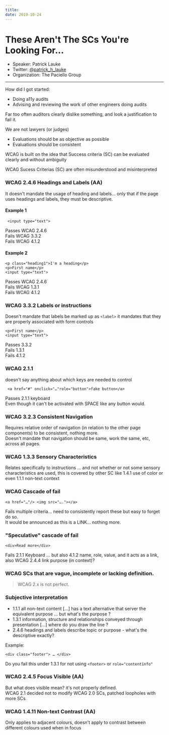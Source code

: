 ```yaml
---
title: 
date: 2019-10-24
---
```

# These Aren't The SCs You're Looking For...
- Speaker: Patrick Lauke
- Twitter: [@patrick_h_lauke](http://www.twitter.com/patrick_h_lauke)
- Organization: The Paciello Group
---

How did I got started:  
- Doing a11y audits
- Advising and reviewing the work of other engineers doing audits

Far too often auditors clearly dislike something, and look a justification to fail it.

We are not lawyers (or judges)
- Evaluations should be as objective as possible
- Evaluations should be consistent

WCAG is built on the idea that Success criteria (SC) can be evaluated clearly and without ambiguity 

WCAG Sucess Criterias (SC) are often misunderstood and misinterpreted

### WCAG 2.4.6 Headings and Labels (AA)
It doesn't mandate the usage of heading and labels... only that if the page uses headings and labels, they must be descriptive. 

#### Example 1
     <input type="text">
Passes WCAG 2.4.6  
Fails WCAG 3.3.2  
Fails WCAG 4.1.2

#### Example 2
    <p class="heading1">I'm a heading</p>
    <p>First name</p>
    <input type="text">
Passes WCAG 2.4.6  
Fails WCAG 1.3.1  
Fails WCAG 4.1.2  

### WCAG 3.3.2 Labels or instructions
Doesn't mandate that labels be marked up as `<label>` it mandates that they are properly associated with form controls

    <p>First name</p>
    <input type="text">
Passes 3.3.2  
Fails 1.3.1  
Fails 4.1.2  

### WCAG 2.1.1
doesn't say anything about which keys are needed to control 

     <a href="#" onclick="…"role="button">fake button</a>
Passes 2.1.1 keyboard  
Even though it can't be activated with SPACE like any button would.


### WCAG 3.2.3 Consistent Navigation
Requires relative order of navigation (in relation to the other page components) to be consistent, nothing more.  
Doesn't mandate that navigation should be same, work the same, etc, across all pages.

### WCAG 1.3.3 Sensory Characteristics
Relates specifically to instructions … and not whether or not some sensory characteristics are used, this is covered by other SC like 1.4.1 use of color or even 1.1.1 non-text context

### WCAG Cascade of fail
    <a href="…"/> <img src="…."></a>
Fails multiple criteria… need to consistently report these but easy to forget do so.  
It would be announced as this is a LINK… nothing more. 

### "Speculative" cascade of fail
    <div>Read more</div>
Fails 2.1.1 Keyboard ... but also 4.1.2 name, role, value, and it acts as a link, also WCAG 2.4.4 link purpose (in context)?

### WCAG SCs that are vague, incomplete or lacking definition.

> WCAG 2.x is not perfect.

### Subjective interpretation
- 1.1.1 all non-text content [...] has a text alternative that server the equivalent purpose ... but what's the purpose ? 
- 1.3.1 information, structure and relationships conveyed through presentation [...] where do you draw the line ? 
- 2.4.6 headings and labels describe topic or purpose - what's the descriptive exactly?

Example:

    <div class="footer"> … </div>
Do you fail this under 1.3.1 for not using `<footer>` or `role="contentïnfo"`



### WCAG 2.4.5 Focus Visible (AA)
But what does visible mean? it's not properly defined.  
WCAG 2.1 decided not to modify WCAG 2.0 SCs, patched loopholes with more SCs

### WCAG 1.4.11 Non-text Contrast (AA)
Only applies to adjacent colours, doesn't apply to contrast between different colours used when in focus


